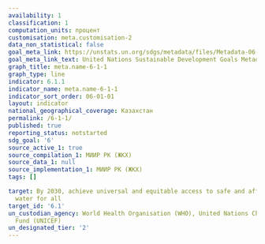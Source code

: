 ```yaml
---
availability: 1
classification: 1
computation_units: процент
customisation: meta.customisation-2
data_non_statistical: false
goal_meta_link: https://unstats.un.org/sdgs/metadata/files/Metadata-06-01-01.pdf
goal_meta_link_text: United Nations Sustainable Development Goals Metadata (pdf 428kB)
graph_title: meta.name-6-1-1
graph_type: line
indicator: 6.1.1
indicator_name: meta.name-6-1-1
indicator_sort_order: 06-01-01
layout: indicator
national_geographical_coverage: Казахстан
permalink: /6-1-1/
published: true
reporting_status: notstarted
sdg_goal: '6'
source_active_1: true
source_compilation_1: МИИР РК (ЖКХ)
source_data_1: null
source_implementation_1: МИИР РК (ЖКХ)
tags: []

target: By 2030, achieve universal and equitable access to safe and affordable drinking
  water for all
target_id: '6.1'
un_custodian_agency: World Health Organisation (WHO), United Nations Children's Emergency
  Fund (UNICEF)
un_designated_tier: '2'
---
```

